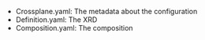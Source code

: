 - Crossplane.yaml: The metadata about the configuration
- Definition.yaml: The XRD
- Composition.yaml: The composition